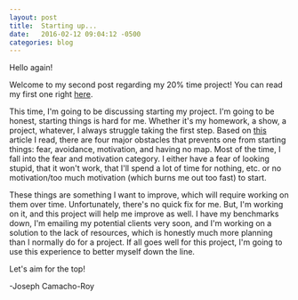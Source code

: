 ```yaml
---
layout: post
title:  Starting up...
date:   2016-02-12 09:04:12 -0500
categories: blog
---
```

Hello again!

Welcome to my second post regarding my 20% time project! You can read my first one right [here][test-test].

This time, I'm going to be discussing starting my project. I'm going to be honest, starting things is hard for me. Whether it's my homework, a show, a project, whatever, I always struggle taking the first step. Based on [this][test] article I read, there are four major obstacles that prevents one from starting things: fear, avoidance, motivation, and having no map. Most of the time, I fall into the fear and motivation category. I either have a fear of looking stupid, that it won't work, that I'll spend a lot of time for nothing, etc. or no motivation/too much motivation (which burns me out too fast) to start.

These things are something I want to improve, which will require working on them over time. Unfortunately, there's no quick fix for me. But, I'm working on it, and this project will help me improve as well. I have my benchmarks down, I'm emailing my potential clients very soon, and I'm working on a solution to the lack of resources, which is honestly much more planning than I normally do for a project. If all goes well for this project, I'm going to use this experience to better myself down the line.

Let's aim for the top!

-Joseph Camacho-Roy

[test-test]: http://narumikazuko.github.io/blog/2016/02/05/introductory-post.html
[test]:      https://gigaom.com/2010/06/17/4-obstacles-to-starting-and-completing-challenging-projects/

